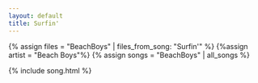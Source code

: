 ```yaml
---
layout: default
title: Surfin'
---
```


{% assign files = "BeachBoys" | files_from_song: "Surfin'" %}
{%assign artist = "Beach Boys"%}
{% assign songs = "BeachBoys" | all_songs %}

 
{% include song.html %}
